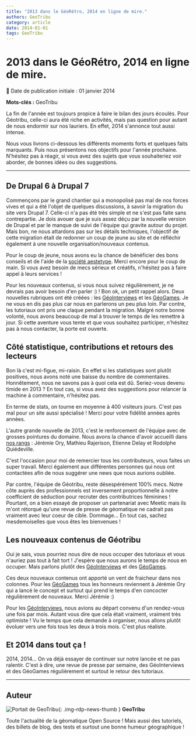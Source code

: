```yaml
---
title: "2013 dans le GéoRétro, 2014 en ligne de mire."
authors: GeoTribu
category: article
date: 2014-01-01
tags: GeoTribu
---
```


# 2013 dans le GéoRétro, 2014 en ligne de mire.

:calendar: Date de publication initiale : 01 janvier 2014

**Mots-clés :** GeoTribu

La fin de l'année est toujours propice à faire le bilan des jours écoulés. Pour Géotribu, celle-ci aura été riche en activités, mais pas question pour autant de nous endormir sur nos lauriers. En effet, 2014 s'annonce tout aussi intense.

 Nous vous livrons ci-dessous les différents moments forts et quelques faits marquants. Puis nous présentons nos objectifs pour l'année prochaine. N'hésitez pas à réagir, si vous avez des sujets que vous souhaiteriez voir aborder, de bonnes idées ou des suggestions.

----

## De Drupal 6 à Drupal 7

Commençons par le grand chantier qui a monopolisé pas mal de nos forces vives et qui a été l'objet de quelques discussions, à savoir la migration du site vers Drupal 7. Celle-ci n'a pas été très simple et ne s'est pas faite sans contrepartie. Je dois avouer que je suis assez déçu par la nouvelle version de Drupal et par le manque de suivi de l'équipe qui gravite autour du projet. Mais bon, ne nous attardons pas sur les détails techniques, l'objectif de cette migration était de redonner un coup de jeune au site et de réfléchir également à une nouvelle organisation/nouveaux contenus.

Pour le coup de jeune, nous avons eu la chance de bénéficier des bons conseils et de l'aide de la [société aestetype](http://www.aestetype.com/design2/). Merci encore pour le coup de main. Si vous avez besoin de mecs sérieux et créatifs, n'hésitez pas à faire appel à leurs services !

Pour les nouveaux contenus, si vous nous suivez régulièrement, je ne devrais pas avoir besoin d'en parler :) ! Bon ok, un petit rappel alors. Deux nouvelles rubriques ont été créées : les [GéoInterviews](http://geotribu.net/geointerview) et les [GéoGames](http://geotribu.net/node/671). Je ne vous en dis pas plus car nous en parlerons un peu plus loin. Par contre, les tutoriaux ont pris une claque pendant la migration. Malgré notre bonne volonté, nous avons beaucoup de mal à trouver le temps de les remettre à jour. Si cette aventure vous tente et que vous souhaitez participer, n'hésitez pas à nous contacter, la porte est ouverte.

## Côté statistique, contributions et retours des lecteurs

Bon là c'est mi-figue, mi-raisin. En effet si les statistiques sont plutôt positives, nous avons noté une baisse du nombre de commentaires. Honnêtement, nous ne savons pas à quoi cela est dû. Seriez-vous devenu timide en 2013 ? En tout cas, si vous avez des suggestions pour relancer la machine à commentaire, n'hésitez pas.

En terme de stats, on tourne en moyenne à 400 visiteurs jours. C'est pas mal pour un site aussi spécialisé ! Merci pour votre fidélité années après années.

L'autre grande nouvelle de 2013, c'est le renforcement de l'équipe avec de grosses pointures du domaine. Nous avons la chance d'avoir accueilli dans [nos rangs](http://geotribu.net/node/649) : Jérémie Ory, Mathieu Rajerison, Etienne Delay et Rodolphe Quiédeville.

C'est l'occasion pour moi de remercier tous les contributeurs, vous faites un super travail. Merci également aux différentes personnes qui nous ont contactées afin de nous suggérer une news que nous aurions oubliée.

Par contre, l'équipe de Géotribu, reste désespérément 100% mecs. Notre côte auprès des professionnels est inversement proportionnelle à notre coefficient de séduction pour recruter des contributrices féminines ! Pourtant, on a bien essayé de proposer un partenariat avec Meetic mais ils m'ont rétorqué qu'une revue de presse de géomatique ne cadrait pas vraiment avec leur coeur de cible. Dommage... En tout cas, sachez mesdemoiselles que vous êtes les bienvenues !

## Les nouveaux contenus de Géotribu

Oui je sais, vous pourriez nous dire de nous occuper des tutoriaux et vous n'auriez pas tout à fait tort ! J'espère que nous aurons le temps de nous en occuper. Mais parlons plutôt des [GéoInterviews](http://geotribu.net/geointerview) et des [GéoGames](http://geotribu.net/node/671).

Ces deux nouveaux contenus ont apporté un vent de fraicheur dans nos colonnes. Pour les [GéoGames](http://geotribu.net/node/671) tous les honneurs reviennent à Jérémie Ory qui a lancé le concept et surtout qui prend le temps d'en concocter régulièrement de nouveaux. Merci Jérémie :)

Pour les [GéoInterviews](http://geotribu.net/geointerview), nous avions au départ convenu d'un rendez-vous une fois par mois. Autant vous dire que cela était vraiment, vraiment très optimiste ! Vu le temps que cela demande à organiser, nous allons plutôt évoluer vers une fois tous les deux à trois mois. C'est plus réaliste.

## Et 2014 dans tout ça !

2014, 2014... On va déjà essayer de continuer sur notre lancée et ne pas ralentir. C'est à dire, une revue de presse par semaine, des GéoInterviews et des GéoGames régulièrement et surtout le retour des tutoriaux.



----

## Auteur

![Portait de GeoTribu](https://cdn.geotribu.fr/images/internal/charte/geotribu\_logo\_64x64.png){: .img-rdp-news-thumb }
**GeoTribu**

Toute l'actualité de la géomatique Open Source ! Mais aussi des tutoriels, des billets de blog, des tests et surtout une bonne humeur géographique !
